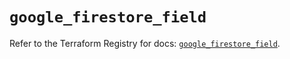 # `google_firestore_field`

Refer to the Terraform Registry for docs: [`google_firestore_field`](https://registry.terraform.io/providers/hashicorp/google/6.36.0/docs/resources/firestore_field).

